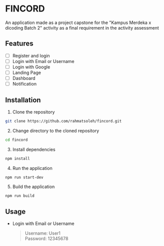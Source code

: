 # FINCORD
An application made as a project capstone for the "Kampus Merdeka x dicoding Batch 2" activity as a final requirement in the activity assessment

## Features
- [ ] Register and login
- [ ] Login with Email or Username
- [ ] Login with Google  
- [ ] Landing Page
- [ ] Dashboard
- [ ] Notification

## Installation
1. Clone the repository
```bash
git clone https://github.com/rahmatsoleh/fincord.git
```

2. Change directory to the cloned repository
```bash
cd fincord
```

3. Install dependencies
```bash
npm install
```

4. Run the application
```bash
npm run start-dev
```

5. Build the application
```bash
npm run build
```

## Usage
- Login with Email or Username  
    > Username: User1  
    > Password: 12345678

